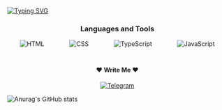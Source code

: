<a href="https://git.io/typing-svg"><img src="https://readme-typing-svg.demolab.com?font=Oswald&weight=500&size=30&pause=1000&color=1ADCF7&background=FFFFFF00&center=true&random=false&width=435&lines=I'm+a+beginner+Front-end+developer" alt="Typing SVG" /></a>

<h3 style="text-align: center">Languages and Tools</h3>

<div style="height: 40px; display: flex; justify-content: space-around">
    <img alt="HTML" src="https://img.shields.io/badge/HTML-orange?style=for-the-badge"/>
    <img alt="CSS" src="https://img.shields.io/badge/CSS-blue?style=for-the-badge"/>
    <img alt="TypeScript" src="https://img.shields.io/badge/TypeScript-b9e6ff?style=for-the-badge&amp;logo=typescript"/>
    <img alt="JavaScript" src="https://img.shields.io/badge/JavaScript-fffad7?style=for-the-badge&amp;logo=javascript"/>
</div>

<h4 style="text-align: center;"> &#10084; Write Me &#10084; </h4>

<div style="display: flex; justify-content: center">
    <a href = "https://t.me/shadowshirley"><img alt="Telegram" src="https://img.shields.io/badge/Telegram-1f304e?center=true&style=for-the-badge&amp;logo=telegram"/></a>
</div>

![Anurag's GitHub stats](https://github-readme-stats.vercel.app/api?username=shadowshirley&show_icons=true&theme=tokyonight&center=true)

    

